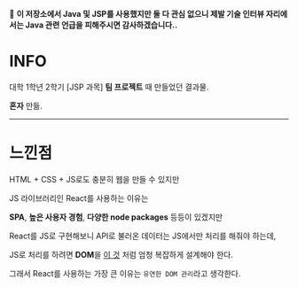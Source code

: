 📌 **이 저장소에서 Java 및 JSP를 사용했지만 둘 다 관심 없으니 제발 기술 인터뷰 자리에서는 Java 관련 언급을 피해주시면 감사하겠습니다..**

# INFO

대학 1학년 2학기 [JSP 과목] **팀 프로젝트** 때 만들었던 결과물.

**혼자** 만듦.

---

# 느낀점

HTML + CSS + JS로도 충분히 웹을 만들 수 있지만 

JS 라이브러리인 React를 사용하는 이유는

**SPA**, **높은 사용자 경험**, **다양한 node packages** 등등이 있겠지만

React를 JS로 구현해보니 API로 불러온 데이터는 JS에서만 처리를 해줘야 하는데,

JS로 처리를 하려면 **DOM**을 [이 것](https://github.com/Kunune/JSP/blob/master/1-2%20JSP%20Project/assets/js/util.js#L8) 처럼 엄청 복잡하게 설계해야 한다.

그래서 React를 사용하는 가장 큰 이유는 `유연한 DOM 관리`라고 생각한다.
